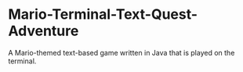 # Mario-Terminal-Text-Quest-Adventure

A Mario-themed text-based game written in Java that is played on the terminal.
